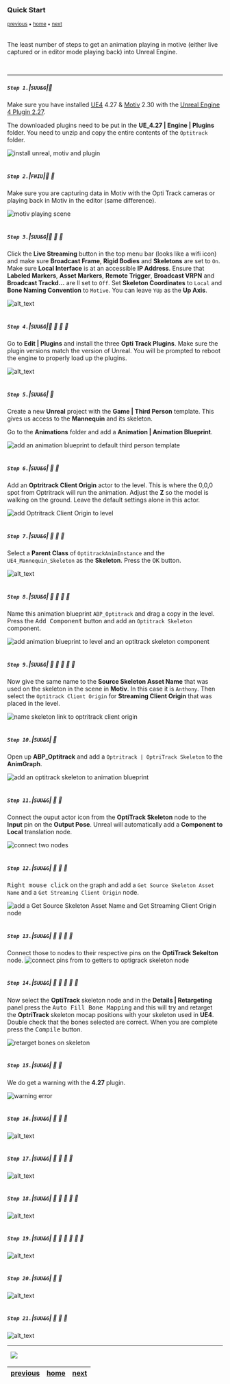 <img src="https://via.placeholder.com/1000x4/45D7CA/45D7CA" alt="drawing" height="4px"/>

### Quick Start

<sub>[previous](../) • [home](../README.md#user-content-ue4-static-meshes) • [next](../)</sub>

<img src="https://via.placeholder.com/1000x4/45D7CA/45D7CA" alt="drawing" height="4px"/>

The least number of steps to get an animation playing in motive (either live captured or in editor mode playing back) into Unreal Engine.

<br>

---


##### `Step 1.`\|`SUU&G`|:small_blue_diamond:

Make sure you have installed [UE4](https://epicgames.com/store/download) 4.27 & [Motiv](https://optitrack.com/support/downloads/motive.html) 2.30 with the [Unreal Engine 4 Plugin 2.27](https://www.optitrack.com/support/downloads/plugins.html).

The downloaded plugins need to be put in the **UE_4.27 | Engine | Plugins** folder.  You need to unzip and copy the entire contents of the `Optitrack` folder.

![install unreal, motiv and plugin](images/InstalLSoftware.png)


<img src="https://via.placeholder.com/500x2/45D7CA/45D7CA" alt="drawing" height="2px" alt = ""/>

##### `Step 2.`\|`FHIU`|:small_blue_diamond: :small_blue_diamond: 

 Make sure you are capturing data in Motiv with the Opti Track cameras or playing back in Motiv in the editor (same difference).

![motiv playing scene](images/motiv_a.png)

<img src="https://via.placeholder.com/500x2/45D7CA/45D7CA" alt="drawing" height="2px" alt = ""/>

##### `Step 3.`\|`SUU&G`|:small_blue_diamond: :small_blue_diamond: :small_blue_diamond:

Click the **Live Streaming** button in the top menu bar (looks like a wifi icon) and make sure **Broadcast Frame**, **Rigid Bodies** and **Skeletons** are set to `On`. Make sure **Local Interface** is at an accessible **IP Address**. Ensure that **Labeled Markers**, **Asset Markers**, **Remote Trigger**, **Broadcast VRPN** and **Broadcast Trackd...** are ll set to `Off`.  Set **Skeleton Coordinates** to `Local` and **Bone Naming Convention** to `Motive`.  You can leave `YUp` as the **Up Axis**.

![alt_text](images/LiveStreamingMotiv.png)


<img src="https://via.placeholder.com/500x2/45D7CA/45D7CA" alt="drawing" height="2px" alt = ""/>

##### `Step 4.`\|`SUU&G`|:small_blue_diamond: :small_blue_diamond: :small_blue_diamond: :small_blue_diamond:

Go to **Edit | Plugins** and install the three **Opti Track Plugins**.  Make sure the plugin versions match the version of Unreal. You will be prompted to reboot the engine to properly load up the plugins.

![alt_text](images/AddThreeOptiTrackPlugins.png)

<img src="https://via.placeholder.com/500x2/45D7CA/45D7CA" alt="drawing" height="2px" alt = ""/>

##### `Step 5.`\|`SUU&G`| :small_orange_diamond:

Create a new **Unreal** project with the **Game | Third Person** template. This gives us access to the **Mannequin** and its skeleton.

Go to the **Animations** folder and add a **Animation | Animation Blueprint**.

![add an animation blueprint to default third person template](images/AnimationBlueprint.png)

<img src="https://via.placeholder.com/500x2/45D7CA/45D7CA" alt="drawing" height="2px" alt = ""/>

##### `Step 6.`\|`SUU&G`| :small_orange_diamond: :small_blue_diamond:


Add an **Optritrack Client Origin** actor to the level.  This is where the 0,0,0 spot from Optritrack will run the animation.  Adjust the **Z** so the model is walking on the ground.  Leave the default settings alone in this actor.

![add Optritrack Client Origin to level](images/clientOrigin.png)

<img src="https://via.placeholder.com/500x2/45D7CA/45D7CA" alt="drawing" height="2px" alt = ""/>

##### `Step 7.`\|`SUU&G`| :small_orange_diamond: :small_blue_diamond: :small_blue_diamond:

Select a **Parent Class** of `OptitrackAnimInstance` and the `UE4_Mannequin_Skeleton` as the **Skeleton**.  Press the <kbd>OK</kbd> button.

![alt_text](images/optitrackAnimBP.png)

<img src="https://via.placeholder.com/500x2/45D7CA/45D7CA" alt="drawing" height="2px" alt = ""/>

##### `Step 8.`\|`SUU&G`| :small_orange_diamond: :small_blue_diamond: :small_blue_diamond: :small_blue_diamond:

Name this animation blueprint `ABP_Optitrack` and drag a copy in the level.  Press the <kbd>Add Component</kbd> button and add an `Optitrack Skeleton` component.

![add animation blueprint to level and an optitrack skeleton component](images/AddOptitrackComponent.png)


<img src="https://via.placeholder.com/500x2/45D7CA/45D7CA" alt="drawing" height="2px" alt = ""/>

##### `Step 9.`\|`SUU&G`| :small_orange_diamond: :small_blue_diamond: :small_blue_diamond: :small_blue_diamond: :small_blue_diamond:

Now give the same name to the **Source Skeleton Asset Name** that was used on the skeleton in the scene in **Motiv**.  In this case it is `Anthony`. Then select the `Optitrack Client Origin` for **Streaming Client Origin** that was placed in the level.

![name skeleton link to optritrack client origin](images/NameSkeleton.png)

<img src="https://via.placeholder.com/500x2/45D7CA/45D7CA" alt="drawing" height="2px" alt = ""/>

##### `Step 10.`\|`SUU&G`| :large_blue_diamond:

Open up **ABP_Optitrack** and add a `Optritrack | OptriTrack Skeleton` to the **AnimGraph**.

![add an optitrack skeleton to animation blueprint](images/AddOptitrackSkeleton.png)

<img src="https://via.placeholder.com/500x2/45D7CA/45D7CA" alt="drawing" height="2px" alt = ""/>

##### `Step 11.`\|`SUU&G`| :large_blue_diamond: :small_blue_diamond: 

Connect the ouput actor icon from the **OptiTrack Skeleton** node to the **Input** pin on the **Output Pose**.  Unreal will automatically add a **Component to Local** translation node.

![connect two nodes](images/ConnectOutputs.png)

<img src="https://via.placeholder.com/500x2/45D7CA/45D7CA" alt="drawing" height="2px" alt = ""/>


##### `Step 12.`\|`SUU&G`| :large_blue_diamond: :small_blue_diamond: :small_blue_diamond: 

<kbd>Right mouse click</kbd> on the graph and add a `Get Source Skeleton Asset Name` and a `Get Streaming Client Origin` node.

![add a Get Source Skeleton Asset Name and Get Streaming Client Origin node](images/GetREfs.png)

<img src="https://via.placeholder.com/500x2/45D7CA/45D7CA" alt="drawing" height="2px" alt = ""/>

##### `Step 13.`\|`SUU&G`| :large_blue_diamond: :small_blue_diamond: :small_blue_diamond:  :small_blue_diamond: 

Connect those to nodes to their respective pins on the **OptiTrack Sekelton** node.
![connect pins from to getters to optigrack skeleton node](images/ConnectPins.png)

<img src="https://via.placeholder.com/500x2/45D7CA/45D7CA" alt="drawing" height="2px" alt = ""/>

##### `Step 14.`\|`SUU&G`| :large_blue_diamond: :small_blue_diamond: :small_blue_diamond: :small_blue_diamond:  :small_blue_diamond: 

Now select the **OptiTrack** skeleton node and in the **Details | Retargeting** panel press the <kbd>Auto Fill Bone Mapping</kbd> and this will try and retarget the **OptriTrack** skeleton mocap positions with your skeleton used in **UE4**. Double check that the bones selected are correct.  When you are complete press the <kbd>Compile</kbd> button.

![retarget bones on skeleton](images/AutoFillBoneMapping.png)

<img src="https://via.placeholder.com/500x2/45D7CA/45D7CA" alt="drawing" height="2px" alt = ""/>

##### `Step 15.`\|`SUU&G`| :large_blue_diamond: :small_orange_diamond: 

We do get a warning with the **4.27** plugin.

![warning error](images/GetWarning.png)

<img src="https://via.placeholder.com/500x2/45D7CA/45D7CA" alt="drawing" height="2px" alt = ""/>

##### `Step 16.`\|`SUU&G`| :large_blue_diamond: :small_orange_diamond:   :small_blue_diamond: 

![alt_text](images/.png)

<img src="https://via.placeholder.com/500x2/45D7CA/45D7CA" alt="drawing" height="2px" alt = ""/>

##### `Step 17.`\|`SUU&G`| :large_blue_diamond: :small_orange_diamond: :small_blue_diamond: :small_blue_diamond:

![alt_text](images/.png)

<img src="https://via.placeholder.com/500x2/45D7CA/45D7CA" alt="drawing" height="2px" alt = ""/>

##### `Step 18.`\|`SUU&G`| :large_blue_diamond: :small_orange_diamond: :small_blue_diamond: :small_blue_diamond: :small_blue_diamond:

![alt_text](images/.png)

<img src="https://via.placeholder.com/500x2/45D7CA/45D7CA" alt="drawing" height="2px" alt = ""/>

##### `Step 19.`\|`SUU&G`| :large_blue_diamond: :small_orange_diamond: :small_blue_diamond: :small_blue_diamond: :small_blue_diamond: :small_blue_diamond:

![alt_text](images/.png)

<img src="https://via.placeholder.com/500x2/45D7CA/45D7CA" alt="drawing" height="2px" alt = ""/>

##### `Step 20.`\|`SUU&G`| :large_blue_diamond: :large_blue_diamond:

![alt_text](images/.png)

<img src="https://via.placeholder.com/500x2/45D7CA/45D7CA" alt="drawing" height="2px" alt = ""/>

##### `Step 21.`\|`SUU&G`| :large_blue_diamond: :large_blue_diamond: :small_blue_diamond:

![alt_text](images/.png)

___


<img src="https://via.placeholder.com/1000x4/dba81a/dba81a" alt="drawing" height="4px" alt = ""/>

<img src="https://via.placeholder.com/1000x100/45D7CA/000000/?text=Next Up - ADD NEXT TITLE">

<img src="https://via.placeholder.com/1000x4/dba81a/dba81a" alt="drawing" height="4px" alt = ""/>

| [previous](../)| [home](../README.md#user-content-ue4-static-meshes) | [next](../)|
|---|---|---|
